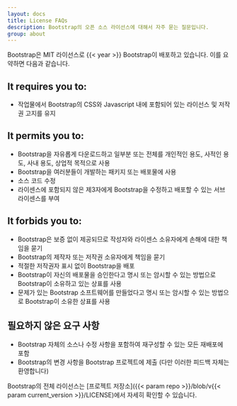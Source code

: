 ```yaml
---
layout: docs
title: License FAQs
description: Bootstrap의 오픈 소스 라이선스에 대해서 자주 묻는 질문입니다.
group: about
---
```


Bootstrap은 MIT 라이선스로 {{< year >}} Bootstrap이 배포하고 있습니다. 이를 요약하면 다음과 같습니다.

## It requires you to:

- 작업물에서 Bootstrap의 CSS와 Javascript 내에 포함되어 있는 라이선스 및 저작권 고지를 유지

## It permits you to:

- Bootstrap을 자유롭게 다운로드하고 일부분 또는 전체를 개인적인 용도, 사적인 용도, 사내 용도, 상업적 목적으로 사용
- Bootstrap을 여러분들이 개발하는 패키지 또는 배포물에 사용
- 소스 코드 수정
- 라이센스에 포함되지 않은 제3자에게 Bootstrap을 수정하고 배포할 수 있는 서브라이센스를 부여

## It forbids you to:

- Bootstrap은 보증 없이 제공되므로 작성자와 라이센스 소유자에게 손해에 대한 책임을 묻기
- Bootstrap의 제작자 또는 저작권 소유자에게 책임을 묻기
- 적절한 저작권자 표시 없이 Bootstrap을 배포
- Bootstrap이 자신의 배포물을 승인한다고 명시 또는 암시할 수 있는 방법으로 Bootstrap이 소유하고 있는 상표를 사용
- 문제가 있는 Bootstrap 소프트웨어를 만들었다고 명시 또는 암시할 수 있는 방법으로 Bootstrap이 소유한 상표를 사용

## 필요하지 않은 요구 사항

- Bootstrap 자체의 소스나 수정 사항을 포함하여 재구성할 수 있는 모든 재배포에 포함
- Bootstrap의 변경 사항을 Bootstrap 프로젝트에 제출 (다만 이러한 피드백 자체는 환영합니다)

Bootstrap의 전체 라이선스는 [프로젝트 저장소]({{< param repo >}}/blob/v{{< param current_version >}}/LICENSE)에서 자세히 확인할 수 있습니다.
